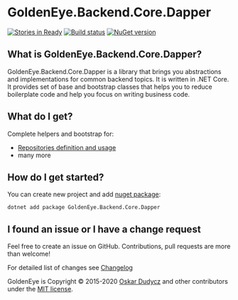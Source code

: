 ﻿# GoldenEye.Backend.Core.Dapper
[![Stories in Ready](https://badge.waffle.io/oskardudycz/GoldenEye.png?label=ready&title=Ready)](https://waffle.io/oskardudycz/GoldenEye)
[![Build status](https://ci.appveyor.com/api/projects/status/1mtm4h33cvur6kob?svg=true)](https://ci.appveyor.com/project/oskardudycz/goldeneye-core)
[![NuGet version](https://badge.fury.io/nu/GoldenEye.Backend.Core.Dapper.svg)](https://badge.fury.io/nu/GoldenEye.Backend.Core.Dapper)

What is GoldenEye.Backend.Core.Dapper?
--------------------------------
GoldenEye.Backend.Core.Dapper is a library that brings you abstractions and implementations for common backend topics. It is written in .NET Core. It provides set of base and bootstrap classes that helps you to reduce boilerplate code and help you focus on writing business code.

What do I get?
--------------------------------
Complete helpers and bootstrap for:
- [Repositories definition and usage](Repositories)
- many more

How do I get started?
--------------------------------
You can create new project and add [nuget package](https://www.nuget.org/packages/GoldenEye.Backend.Core.Dapper):

`dotnet add package GoldenEye.Backend.Core.Dapper`

I found an issue or I have a change request
--------------------------------
Feel free to create an issue on GitHub. Contributions, pull requests are more than welcome!

For detailed list of changes see [Changelog](Changelog.md)  

GoldenEye is Copyright &copy; 2015-2020 [Oskar Dudycz](http://oskar-dudycz.pl) and other contributors under the [MIT license](LICENSE.txt).
